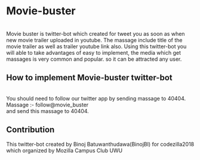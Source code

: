 # Movie-buster
<br>
Movie buster is twitter-bot which created for tweet you as soon as when new movie trailer uploaded in youtube. The massage
include title of the movie trailer as well as trailer youtube link also. Using this twitter-bot you 
will able to take advantages of easy to implement, the media which get massages is very common and popular. so 
it can be attracted any user. 

## How to implement Movie-buster twitter-bot
<br>
You should need to follow our twitter app by sending massage to 40404.<br>
Massage :- follow@movie_buster<br>
and send this massage to 40404.


## Contribution

This twitter-bot created by Binoj Batuwanthudawa(BinojBI) for codezilla2018 which organized by Mozilla Campus Club UWU<br>


